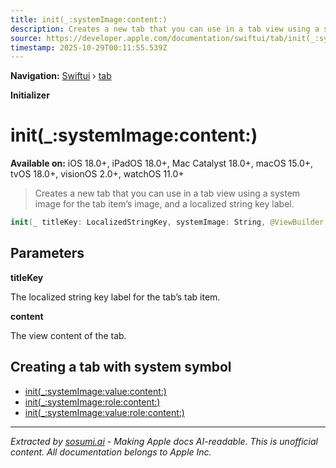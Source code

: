 ```yaml
---
title: init(_:systemImage:content:)
description: Creates a new tab that you can use in a tab view using a system image for the tab item’s image, and a localized string key label.
source: https://developer.apple.com/documentation/swiftui/tab/init(_:systemimage:content:)
timestamp: 2025-10-29T00:11:55.539Z
---
```


**Navigation:** [Swiftui](/documentation/swiftui) › [tab](/documentation/swiftui/tab)

**Initializer**

# init(_:systemImage:content:)

**Available on:** iOS 18.0+, iPadOS 18.0+, Mac Catalyst 18.0+, macOS 15.0+, tvOS 18.0+, visionOS 2.0+, watchOS 11.0+

> Creates a new tab that you can use in a tab view using a system image for the tab item’s image, and a localized string key label.

```swift
init(_ titleKey: LocalizedStringKey, systemImage: String, @ViewBuilder content: () -> Content) where Label == DefaultTabLabel
```

## Parameters

**titleKey**

The localized string key label for the tab’s tab item.



**content**

The view content of the tab.



## Creating a tab with system symbol

- [init(_:systemImage:value:content:)](/documentation/swiftui/tab/init(_:systemimage:value:content:))
- [init(_:systemImage:role:content:)](/documentation/swiftui/tab/init(_:systemimage:role:content:))
- [init(_:systemImage:value:role:content:)](/documentation/swiftui/tab/init(_:systemimage:value:role:content:))

---

*Extracted by [sosumi.ai](https://sosumi.ai) - Making Apple docs AI-readable.*
*This is unofficial content. All documentation belongs to Apple Inc.*
